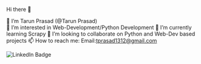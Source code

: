  Hi there 👋

👋 I’m Tarun Prasad (@Tarun Prasad)
<br>
👀 I’m interested in Web-Development/Python Development
🌱 I’m currently learning Scrapy
💞️ I’m looking to collaborate on Python and Web-Dev based projects
📫 How to reach me: Email:tprasad1312@gmail.com 

<div id="badges">
  <img src="[https://https://www.linkedin.com/in/tarun-prasad-bb98b4209/badge/LinkedIn-blue?style=for-the-badge&logo=linkedin&logoColor=white](https://badgen.net/badge/LinkedIN/TarunPrasad/cyan)" alt="LinkedIn Badge"/>
  
</div>

